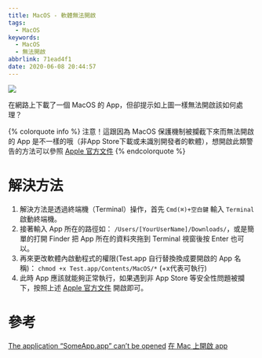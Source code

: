 ```yaml
---
title: MacOS - 軟體無法開啟
tags:
  - MacOS
keywords:
  - MacOS
  - 無法開啟
abbrlink: 71ead4f1
date: 2020-06-08 20:44:57
---
```


![](https://static.driftking.tw/2024/06/a1d1285b2fed2f8d82c88327d624180e.png)

在網路上下載了一個 MacOS 的 App，但卻提示如上圖一樣無法開啟該如何處理？
<!-- more -->

{% colorquote info %}
注意！這跟因為 MacOS 保護機制被攔截下來而無法開啟的 App 是不一樣的哦（非App Store下載或未識別開發者的軟體），想開啟此類警告的方法可以參照 [Apple 官方文件](https://support.apple.com/zh-tw/HT202491)
{% endcolorquote %}

# 解決方法

1. 解決方法是透過終端機（Terminal）操作，首先 `Cmd(⌘)+空白鍵` 輸入 `Terminal` 啟動終端機。
2. 接著輸入 App 所在的路徑如： `/Users/[YourUserName]/Downloads/`，或是簡單的打開 Finder 把 App 所在的資料夾拖到 Terminal 視窗後按 Enter 也可以。
3. 再來更改軟體內啟動程式的權限(Test.app 自行替換換成要開啟的 App 名稱)： `chmod +x Test.app/Contents/MacOS/*` (+x代表可執行)
4. 此時 App 應該就能夠正常執行，如果遇到非 App Store 等安全性問題被攔下，按照上述 [Apple 官方文件](https://support.apple.com/zh-tw/HT202491) 開啟即可。

# 參考

[The application “SomeApp.app” can’t be opened](https://superuser.com/questions/898124/the-application-someapp-app-can-t-be-opened)
[在 Mac 上開啟 app](https://support.apple.com/zh-tw/HT202491)
